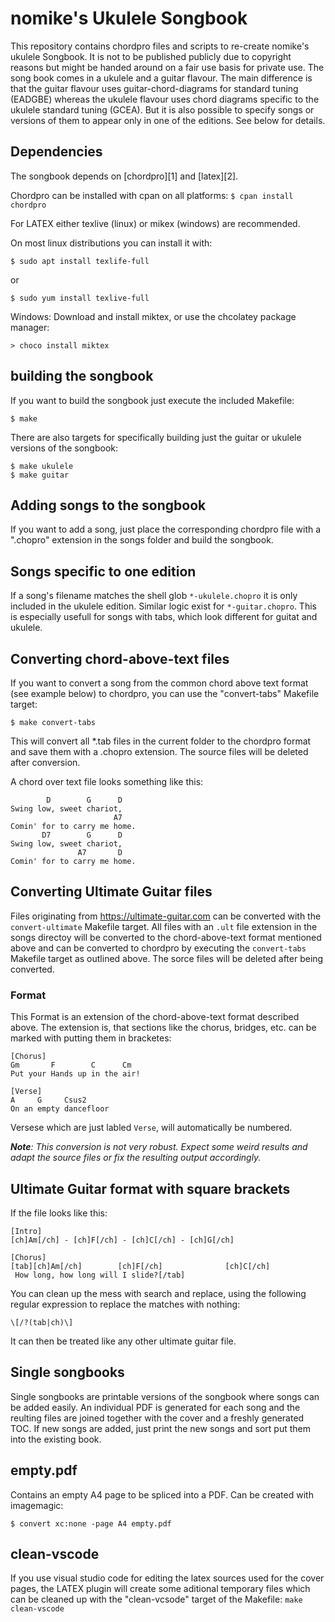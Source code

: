 nomike's Ukulele Songbook
=========================
This repository contains chordpro files and scripts to re-create nomike's ukulele Songbook. It is not to be published publicly due to copyright reasons but might be handed around on a fair use basis for private use.
The song book comes in a ukulele and a guitar flavour. The main difference is that the guitar flavour uses guitar-chord-diagrams for standard tuning (EADGBE) whereas the ukulele flavour uses chord diagrams specific to the ukulele standard tuning (GCEA). But it is also possible to specify songs or versions of them to appear only in one of the editions. See below for details.

Dependencies
------------
The songbook depends on [chordpro][1] and [latex][2].

Chordpro can be installed with cpan on all platforms:
`$ cpan install chordpro`

For LATEX either texlive (linux) or mikex (windows) are recommended.

On most linux distributions you can install it with:
```
$ sudo apt install texlife-full
```
or
```
$ sudo yum install texlive-full
```
Windows: Download and install miktex, or use the chcolatey package manager:
```
> choco install miktex
```

building the songbook
---------------------
If you want to build the songbook just execute the included Makefile:
```
$ make
```

There are also targets for specifically building just the guitar or ukulele versions of the songbook:
```
$ make ukulele
$ make guitar
```

Adding songs to the songbook
----------------------------
If you want to add a song, just place the corresponding chordpro file with a ".chopro" extension in the songs folder and build the songbook.

Songs specific to one edition
-----------------------------
If a song's filename matches the shell glob `*-ukulele.chopro` it is only included in the ukulele edition. Similar logic exist for `*-guitar.chopro`. This is especially usefull for songs with tabs, which look different for guitat and ukulele.

Converting chord-above-text files
---------------------------------
If you want to convert a song from the common chord above text format (see example below) to chordpro, you can use the "convert-tabs" Makefile target:
```
$ make convert-tabs
```
This will convert all *.tab files in the current folder to the chordpro format and save them with a .chopro extension. The source files will be deleted after conversion.

A chord over text file looks something like this:
```
        D        G      D
Swing low, sweet chariot,
                       A7
Comin' for to carry me home.
       D7        G      D
Swing low, sweet chariot,
               A7       D
Comin' for to carry me home.
```

Converting Ultimate Guitar files
--------------------------------
Files originating from https://ultimate-guitar.com can be converted with the `convert-ultimate` Makefile target. All files with an `.ult` file extension in the songs directoy will be converted to the chord-above-text format mentioned above and can be converted to chordpro by executing the `convert-tabs` Makefile target as outlined above.
The sorce files will be deleted after being converted.

### Format
This Format is an extension of the chord-above-text format described above. The extension is, that sections like the chorus, bridges, etc. can be marked with putting them in bracketes:
```
[Chorus]
Gm       F        C      Cm
Put your Hands up in the air!

[Verse]
A     G     Csus2
On an empty dancefloor
```

Versese which are just labled `Verse`, will automatically be numbered.

***Note**: This conversion is not very robust. Expect some weird results and adapt the source files or fix the resulting output accordingly.*

## Ultimate Guitar format with square brackets
If the file looks like this:
```
[Intro]
[ch]Am[/ch] - [ch]F[/ch] - [ch]C[/ch] - [ch]G[/ch]

[Chorus]
[tab][ch]Am[/ch]        [ch]F[/ch]              [ch]C[/ch]
 How long, how long will I slide?[/tab]
```

You can clean up the mess with search and replace, using the following regular expression to replace the matches with nothing:
```
\[/?(tab|ch)\]
```

It can then be treated like any other ultimate guitar file.

Single songbooks
----------------
Single songbooks are printable versions of the songbook where songs can be added easily.
An individual PDF is generated for each song and the reulting files are joined together with the cover and a freshly generated TOC.
If new songs are added, just print the new songs and sort put them into the existing book.

empty.pdf
---------
Contains an empty A4 page to be spliced into a PDF.
Can be created with imagemagic:
```
$ convert xc:none -page A4 empty.pdf
```

clean-vscode
------------
If you use visual studio code for editing the latex sources used for the cover pages, the LATEX plugin will create some aditional temporary files which can be cleaned up with the "clean-vcsode" target of the Makefile:
`make clean-vscode`
